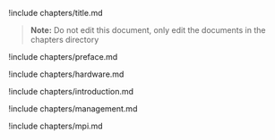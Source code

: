 !include chapters/title.md

> **Note:** Do not edit this document, only edit the documents in the
> chapters directory

!include chapters/preface.md

!include chapters/hardware.md

!include chapters/introduction.md

!include chapters/management.md

!include chapters/mpi.md



